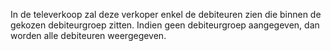 In de televerkoop zal deze verkoper enkel de debiteuren zien die binnen de gekozen debiteurgroep zitten. Indien geen debiteurgroep aangegeven, dan worden alle debiteuren weergegeven.